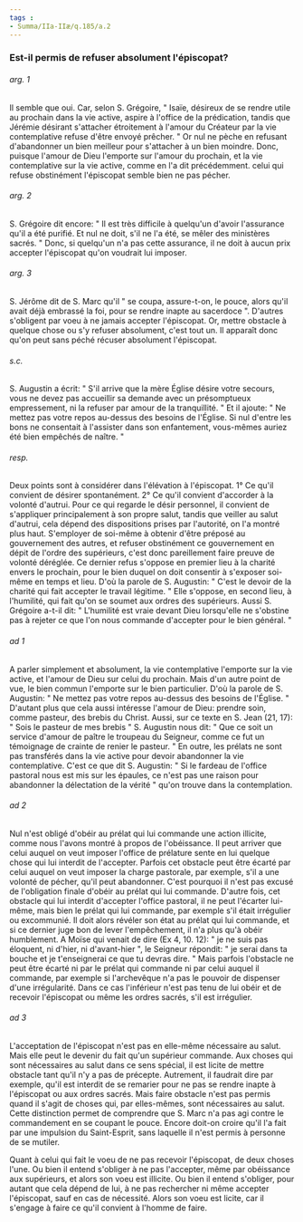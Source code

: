 ```yaml
---
tags : 
- Summa/IIa-IIæ/q.185/a.2
---
```


### Est-il permis de refuser absolument l'épiscopat?

###### arg. 1
Il semble que oui. Car, selon S. Grégoire, " Isaïe, désireux de se rendre utile au prochain dans la vie active, aspire à l'office de la prédication, tandis que Jérémie désirant s'attacher étroitement à l'amour du Créateur par la vie contemplative refuse d'être envoyé prêcher. " Or nul ne pèche en refusant d'abandonner un bien meilleur pour s'attacher à un bien moindre. Donc, puisque l'amour de Dieu l'emporte sur l'amour du prochain, et la vie contemplative sur la vie active, comme en l'a dit précédemment. celui qui refuse obstinément l'épiscopat semble bien ne pas pécher. 

###### arg. 2
S. Grégoire dit encore: " Il est très difficile à quelqu'un d'avoir l'assurance qu'il a été purifié. Et nul ne doit, s'il ne l'a été, se mêler des ministères sacrés. " Donc, si quelqu'un n'a pas cette assurance, il ne doit à aucun prix accepter l'épiscopat qu'on voudrait lui imposer. 

###### arg. 3
S. Jérôme dit de S. Marc qu'il " se coupa, assure-t-on, le pouce, alors qu'il avait déjà embrassé la foi, pour se rendre inapte au sacerdoce ". D'autres s'obligent par voeu à ne jamais accepter l'épiscopat. Or, mettre obstacle à quelque chose ou s'y refuser absolument, c'est tout un. Il apparaît donc qu'on peut sans péché récuser absolument l'épiscopat. 

###### s.c.
S. Augustin a écrit: " S'il arrive que la mère Église désire votre secours, vous ne devez pas accueillir sa demande avec un présomptueux empressement, ni la refuser par amour de la tranquillité. " Et il ajoute: " Ne mettez pas votre repos au-dessus des besoins de l'Église. Si nul d'entre les bons ne consentait à l'assister dans son enfantement, vous-mêmes auriez été bien empêchés de naître. " 

###### resp.
Deux points sont à considérer dans l'élévation à l'épiscopat. 1° Ce qu'il convient de désirer spontanément. 2° Ce qu'il convient d'accorder à la volonté d'autrui. Pour ce qui regarde le désir personnel, il convient de s'appliquer principalement à son propre salut, tandis que veiller au salut d'autrui, cela dépend des dispositions prises par l'autorité, on l'a montré plus haut. S'employer de soi-même à obtenir d'être préposé au gouvernement des autres, et refuser obstinément ce gouvernement en dépit de l'ordre des supérieurs, c'est donc pareillement faire preuve de volonté déréglée. Ce dernier refus s'oppose en premier lieu à la charité envers le prochain, pour le bien duquel on doit consentir à s'exposer soi-même en temps et lieu. D'où la parole de S. Augustin: " C'est le devoir de la charité qui fait accepter le travail légitime. " Elle s'oppose, en second lieu, à l'humilité, qui fait qu'on se soumet aux ordres des supérieurs. Aussi S. Grégoire a-t-il dit: " L'humilité est vraie devant Dieu lorsqu'elle ne s'obstine pas à rejeter ce que l'on nous commande d'accepter pour le bien général. " 

###### ad 1
A parler simplement et absolument, la vie contemplative l'emporte sur la vie active, et l'amour de Dieu sur celui du prochain. Mais d'un autre point de vue, le bien commun l'emporte sur le bien particulier. D'où la parole de S. Augustin: " Ne mettez pas votre repos au-dessus des besoins de l'Église. " D'autant plus que cela aussi intéresse l'amour de Dieu: prendre soin, comme pasteur, des brebis du Christ. Aussi, sur ce texte en S. Jean (21, 17): " Sois le pasteur de mes brebis " S. Augustin nous dit: " Que ce soit un service d'amour de paître le troupeau du Seigneur, comme ce fut un témoignage de crainte de renier le pasteur. " En outre, les prélats ne sont pas transférés dans la vie active pour devoir abandonner la vie contemplative. C'est ce que dit S. Augustin: " Si le fardeau de l'office pastoral nous est mis sur les épaules, ce n'est pas une raison pour abandonner la délectation de la vérité " qu'on trouve dans la contemplation. 

###### ad 2
Nul n'est obligé d'obéir au prélat qui lui commande une action illicite, comme nous l'avons montré à propos de l'obéissance. Il peut arriver que celui auquel on veut imposer l'office de prélature sente en lui quelque chose qui lui interdit de l'accepter. Parfois cet obstacle peut être écarté par celui auquel on veut imposer la charge pastorale, par exemple, s'il a une volonté de pécher, qu'il peut abandonner. C'est pourquoi il n'est pas excusé de l'obligation finale d'obéir au prélat qui lui commande. D'autre fois, cet obstacle qui lui interdit d'accepter l'office pastoral, il ne peut l'écarter lui-même, mais bien le prélat qui lui commande, par exemple s'il était irrégulier ou excommunié. Il doit alors révéler son état au prélat qui lui commande, et si ce dernier juge bon de lever l'empêchement, il n'a plus qu'à obéir humblement. A Moïse qui venait de dire (Ex 4, 10. 12): " je ne suis pas éloquent, ni d'hier, ni d'avant-hier ", le Seigneur répondit: " je serai dans ta bouche et je t'enseignerai ce que tu devras dire. " Mais parfois l'obstacle ne peut être écarté ni par le prélat qui commande ni par celui auquel il commande, par exemple si l'archevêque n'a pas le pouvoir de dispenser d'une irrégularité. Dans ce cas l'inférieur n'est pas tenu de lui obéir et de recevoir l'épiscopat ou même les ordres sacrés, s'il est irrégulier. 

###### ad 3
L'acceptation de l'épiscopat n'est pas en elle-même nécessaire au salut. Mais elle peut le devenir du fait qu'un supérieur commande. Aux choses qui sont nécessaires au salut dans ce sens spécial, il est licite de mettre obstacle tant qu'il n'y a pas de précepte. Autrement, il faudrait dire par exemple, qu'il est interdit de se remarier pour ne pas se rendre inapte à l'épiscopat ou aux ordres sacrés. Mais faire obstacle n'est pas permis quand il s'agit de choses qui, par elles-mêmes, sont nécessaires au salut. Cette distinction permet de comprendre que S. Marc n'a pas agi contre le commandement en se coupant le pouce. Encore doit-on croire qu'il l'a fait par une impulsion du Saint-Esprit, sans laquelle il n'est permis à personne de se mutiler. 

Quant à celui qui fait le voeu de ne pas recevoir l'épiscopat, de deux choses l'une. Ou bien il entend s'obliger à ne pas l'accepter, même par obéissance aux supérieurs, et alors son voeu est illicite. Ou bien il entend s'obliger, pour autant que cela dépend de lui, à ne pas rechercher ni même accepter l'épiscopat, sauf en cas de nécessité. Alors son voeu est licite, car il s'engage à faire ce qu'il convient à l'homme de faire. 

